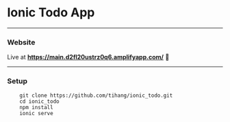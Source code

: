 # Ionic Todo App

---
### Website

Live at **https://main.d2fl20ustrz0q6.amplifyapp.com/** 🔨


---
### Setup

```shell
    git clone https://github.com/tihang/ionic_todo.git
    cd ionic_todo
    npm install
    ionic serve
```

